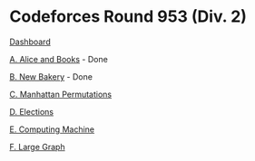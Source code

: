 # Codeforces Round 953 (Div. 2)

[Dashboard](https://codeforces.com/contest/1978)

[A. Alice and Books](https://codeforces.com/contest/1978/problem/A) - Done

[B. New Bakery](https://codeforces.com/contest/1978/problem/B) - Done

[C. Manhattan Permutations](https://codeforces.com/contest/1978/problem/C)

[D. Elections](https://codeforces.com/contest/1978/problem/D)

[E. Computing Machine](https://codeforces.com/contest/1978/problem/E)

[F. Large Graph](https://codeforces.com/contest/1978/problem/F)
